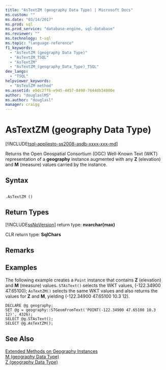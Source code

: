 ```yaml
---
title: "AsTextZM (geography Data Type) | Microsoft Docs"
ms.custom: ""
ms.date: "03/14/2017"
ms.prod: sql
ms.prod_service: "database-engine, sql-database"
ms.reviewer: ""
ms.technology: t-sql
ms.topic: "language-reference"
f1_keywords: 
  - "AsTextZM (geography Data Type)"
  - "AsTextZM_TSQL"
  - "AsTextZM"
  - "AsTextZM_(geography_Data_Type)_TSQL"
dev_langs: 
  - "TSQL"
helpviewer_keywords: 
  - "AsTextZM method"
ms.assetid: e9dc27f6-e945-4457-8498-7644db34008e
author: "douglaslMS"
ms.author: "douglasl"
manager: craigg
---
```

# AsTextZM (geography Data Type)
[!INCLUDE[tsql-appliesto-ss2008-asdb-xxxx-xxx-md](../../includes/tsql-appliesto-ss2008-asdb-xxxx-xxx-md.md)]

  Returns the Open Geospatial Consortium (OGC) Well-Known Text (WKT) representation of a **geography** instance augmented with any **Z** (elevation) and **M** (measure) values carried by the instance.  
  
## Syntax  
  
```  
  
.AsTextZM ()  
```  
  
## Return Types  
 [!INCLUDE[ssNoVersion](../../includes/ssnoversion-md.md)] return type: **nvarchar(max)**  
  
 CLR return type: **SqlChars**  
  
## Remarks  
  
## Examples  
 The following example creates a `Point` instance that contains **Z** (elevation) and **M** (measure) values. `STAsText()` selects the WKT values, (-122.34900 47.65100); `AsTextZM()` selects the same WKT values and also returns the values for **Z** and **M**, yielding (-122.34900 47.65100 10.3 12).  
  
```  
DECLARE @g geography;  
SET @g = geography::STGeomFromText('POINT(-122.34900 47.65100 10.3 12)', 4326);  
SELECT @g.STAsText();  
SELECT @g.AsTextZM();  
```  
  
## See Also  
 [Extended Methods on Geography Instances](../../t-sql/spatial-geography/extended-methods-on-geography-instances.md)   
 [M &#40;geography Data Type&#41;](../../t-sql/spatial-geography/m-geography-data-type.md)   
 [Z &#40;geography Data Type&#41;](../../t-sql/spatial-geography/z-geography-data-type.md)  
  
  

